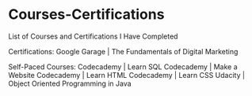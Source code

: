 # Courses-Certifications
List of Courses and Certifications I Have Completed

Certifications:
Google Garage | The Fundamentals of Digital Marketing
  
Self-Paced Courses:
Codecademy | Learn SQL
Codecademy | Make a Website
Codecademy | Learn HTML
Codecademy | Learn CSS
Udacity | Object Oriented Programming in Java
